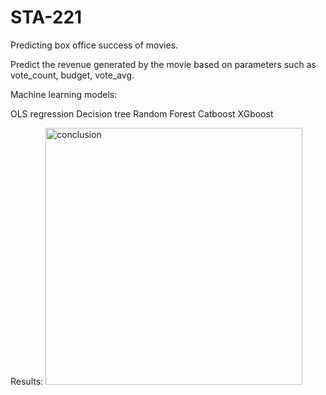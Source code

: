 # STA-221
Predicting box office success of movies. 

Predict the revenue generated by the movie based on parameters such as vote_count, budget, vote_avg.

Machine learning models:

OLS regression
Decision tree
Random Forest
Catboost
XGboost

Results:
<img width="411" alt="conclusion" src="https://github.com/Ruthuvikas/STA-221/assets/43813488/43fc235b-3b38-4e2e-a2bb-5c025d36c13c">




